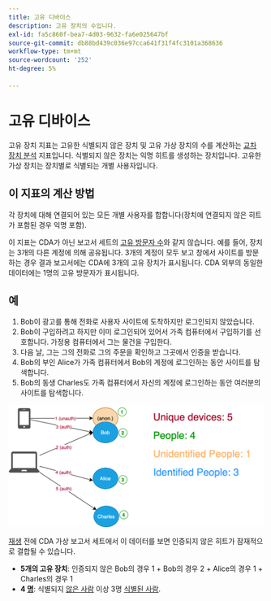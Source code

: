 ```yaml
---
title: 고유 디바이스
description: 고유 장치의 수입니다.
exl-id: fa5c860f-bea7-4d03-9632-fa6e025647bf
source-git-commit: db88bd439c036e97cca641f31f4fc3101a368636
workflow-type: tm+mt
source-wordcount: '252'
ht-degree: 5%

---
```


# 고유 디바이스

고유 장치 지표는 고유한 식별되지 않은 장치 및 고유 가상 장치의 수를 계산하는 [교차 장치 분석](../cda/overview.md) 지표입니다. 식별되지 않은 장치는 익명 히트를 생성하는 장치입니다. 고유한 가상 장치는 장치별로 식별되는 개별 사용자입니다.

## 이 지표의 계산 방법

각 장치에 대해 연결되어 있는 모든 개별 사용자를 합합니다(장치에 연결되지 않은 히트가 포함된 경우 익명 포함).

이 지표는 CDA가 아닌 보고서 세트의 [고유 방문자 수](unique-visitors.md)와 같지 않습니다. 예를 들어, 장치는 3개의 다른 계정에 의해 공유됩니다. 3개의 계정이 모두 보고 창에서 사이트를 방문하는 경우 결과 보고서에는 CDA에 3개의 고유 장치가 표시됩니다. CDA 외부의 동일한 데이터에는 1명의 고유 방문자가 표시됩니다.

## 예

1. Bob이 광고를 통해 전화로 사용자 사이트에 도착하지만 로그인되지 않았습니다.
1. Bob이 구입하려고 하지만 이미 로그인되어 있어서 가족 컴퓨터에서 구입하기를 선호합니다. 가정용 컴퓨터에서 그는 물건을 구입한다.
1. 다음 날, 그는 그의 전화로 그의 주문을 확인하고 그곳에서 인증을 받습니다.
1. Bob의 부인 Alice가 가족 컴퓨터에서 Bob의 계정에 로그인하는 동안 사이트를 탐색합니다.
1. Bob의 동생 Charles도 가족 컴퓨터에서 자신의 계정에 로그인하는 동안 여러분의 사이트를 탐색합니다.

![고유 장치 수](/help/components/metrics/assets/Unique_Devices_Count.png)

[재생](/help/components/cda/replay.md) 전에 CDA 가상 보고서 세트에서 이 데이터를 보면 인증되지 않은 히트가 잠재적으로 결합될 수 있습니다.

* **5개의 고유 장치**: 인증되지 않은 Bob의 경우 1 + Bob의 경우 2 + Alice의 경우 1 + Charles의 경우 1
* **4 [명](people.md)**: 식별되지  [않은 사람](unidentified-people.md)  이상 3명  [식별된 사람](identified-people.md).
